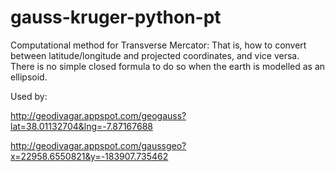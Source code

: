 # gauss-kruger-python-pt


Computational method for Transverse Mercator: 
That is, how to convert between latitude/longitude and projected coordinates, and vice versa. 
There is no simple closed formula to do so when the earth is modelled as an ellipsoid.

Used by:

http://geodivagar.appspot.com/geogauss?lat=38.01132704&lng=-7.87167688


http://geodivagar.appspot.com/gaussgeo?x=22958.6550821&y=-183907.735462
